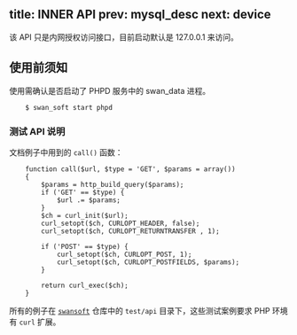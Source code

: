 title: INNER API
prev: mysql_desc
next: device
---

该 API 只是内网授权访问接口，目前启动默认是 127.0.0.1 来访问。 

## 使用前须知

使用需确认是否启动了 PHPD 服务中的 swan_data 进程。

```
	$ swan_soft start phpd 
```

### 测试 API 说明

文档例子中用到的 `call()` 函数：

```
	function call($url, $type = 'GET', $params = array())
	{   
		$params = http_build_query($params);
		if ('GET' == $type) {
			$url .= $params;
		}
		$ch = curl_init($url);
		curl_setopt($ch, CURLOPT_HEADER, false);
		curl_setopt($ch, CURLOPT_RETURNTRANSFER , 1);

		if ('POST' == $type) {
			curl_setopt($ch, CURLOPT_POST, 1);
			curl_setopt($ch, CURLOPT_POSTFIELDS, $params);
		}

		return curl_exec($ch);
	}
```

所有的例子在 [`swansoft`](https://www.github.com/nmred/swansoft) 仓库中的 `test/api` 目录下，这些测试案例要求 PHP 环境有 `curl` 扩展。 
